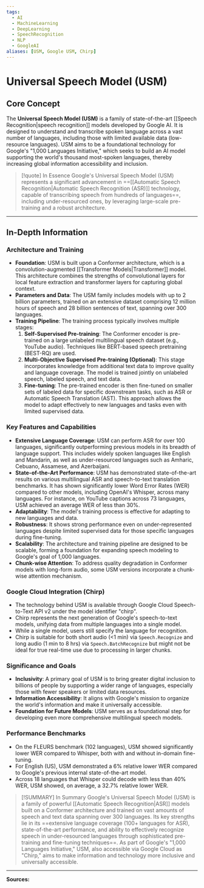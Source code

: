 ```yaml
---
tags:
  - AI
  - MachineLearning
  - DeepLearning
  - SpeechRecognition
  - NLP
  - GoogleAI
aliases: [USM, Google USM, Chirp]
---
```


# Universal Speech Model (USM)

## Core Concept

The **Universal Speech Model (USM)** is a family of state-of-the-art [[Speech Recognition|speech recognition]] models developed by Google AI. It is designed to understand and transcribe spoken language across a vast number of languages, including those with limited available data (low-resource languages). USM aims to be a foundational technology for Google's "1,000 Languages Initiative," which seeks to build an AI model supporting the world's thousand most-spoken languages, thereby increasing global information accessibility and inclusion.

> [!quote] In Essence
> Google's Universal Speech Model (USM) represents a significant advancement in ==[[Automatic Speech Recognition|Automatic Speech Recognition (ASR)]] technology, capable of transcribing speech from hundreds of languages==, including under-resourced ones, by leveraging large-scale pre-training and a robust architecture.

---

## In-Depth Information

### Architecture and Training

-   **Foundation**: USM is built upon a Conformer architecture, which is a convolution-augmented [[Transformer Models|Transformer]] model. This architecture combines the strengths of convolutional layers for local feature extraction and transformer layers for capturing global context.
-   **Parameters and Data**: The USM family includes models with up to 2 billion parameters, trained on an extensive dataset comprising 12 million hours of speech and 28 billion sentences of text, spanning over 300 languages.
-   **Training Pipeline**: The training process typically involves multiple stages:
    1.  **Self-Supervised Pre-training**: The Conformer encoder is pre-trained on a large unlabeled multilingual speech dataset (e.g., YouTube audio). Techniques like BERT-based speech pretraining (BEST-RQ) are used.
    2.  **Multi-Objective Supervised Pre-training (Optional)**: This stage incorporates knowledge from additional text data to improve quality and language coverage. The model is trained jointly on unlabeled speech, labeled speech, and text data.
    3.  **Fine-tuning**: The pre-trained encoder is then fine-tuned on smaller sets of labeled data for specific downstream tasks, such as ASR or Automatic Speech Translation (AST). This approach allows the model to adapt effectively to new languages and tasks even with limited supervised data.

### Key Features and Capabilities

-   **Extensive Language Coverage**: USM can perform ASR for over 100 languages, significantly outperforming previous models in its breadth of language support. This includes widely spoken languages like English and Mandarin, as well as under-resourced languages such as Amharic, Cebuano, Assamese, and Azerbaijani.
-   **State-of-the-Art Performance**: USM has demonstrated state-of-the-art results on various multilingual ASR and speech-to-text translation benchmarks. It has shown significantly lower Word Error Rates (WER) compared to other models, including OpenAI's Whisper, across many languages. For instance, on YouTube captions across 73 languages, USM achieved an average WER of less than 30%.
-   **Adaptability**: The model's training process is effective for adapting to new languages and data.
-   **Robustness**: It shows strong performance even on under-represented languages despite limited supervised data for those specific languages during fine-tuning.
-   **Scalability**: The architecture and training pipeline are designed to be scalable, forming a foundation for expanding speech modeling to Google's goal of 1,000 languages.
-   **Chunk-wise Attention**: To address quality degradation in Conformer models with long-form audio, some USM versions incorporate a chunk-wise attention mechanism.

### Google Cloud Integration (Chirp)

-   The technology behind USM is available through Google Cloud Speech-to-Text API v2 under the model identifier "chirp".
-   Chirp represents the next generation of Google's speech-to-text models, unifying data from multiple languages into a single model.
-   While a single model, users still specify the language for recognition.
-   Chirp is suitable for both short audio (<1 min) via `Speech.Recognize` and long audio (1 min to 8 hrs) via `Speech.BatchRecognize` but might not be ideal for true real-time use due to processing in larger chunks.

### Significance and Goals

-   **Inclusivity**: A primary goal of USM is to bring greater digital inclusion to billions of people by supporting a wider range of languages, especially those with fewer speakers or limited data resources.
-   **Information Accessibility**: It aligns with Google's mission to organize the world's information and make it universally accessible.
-   **Foundation for Future Models**: USM serves as a foundational step for developing even more comprehensive multilingual speech models.

### Performance Benchmarks

-   On the FLEURS benchmark (102 languages), USM showed significantly lower WER compared to Whisper, both with and without in-domain fine-tuning.
-   For English (US), USM demonstrated a 6% relative lower WER compared to Google's previous internal state-of-the-art model.
-   Across 18 languages that Whisper could decode with less than 40% WER, USM showed, on average, a 32.7% relative lower WER.

> [!SUMMARY] In Summary
> Google's Universal Speech Model (USM) is a family of powerful [[Automatic Speech Recognition|ASR]] models built on a Conformer architecture and trained on vast amounts of speech and text data spanning over 300 languages. Its key strengths lie in its ==extensive language coverage (100+ languages for ASR), state-of-the-art performance, and ability to effectively recognize speech in under-resourced languages through sophisticated pre-training and fine-tuning techniques==. As part of Google's "1,000 Languages Initiative," USM, also accessible via Google Cloud as "Chirp," aims to make information and technology more inclusive and universally accessible.

---

**Sources:**

[^1]: Google AI Blog. (2023-03-06). *Universal Speech Model (USM): State-of-the-art speech AI for 100+ languages*.
[^2]: AssemblyAI. (2024-04-03). *Introducing Universal-1*. (Note: This is AssemblyAI's model, distinct from Google's USM, but included in search results. The response focuses on Google's USM).
[^3]: MarkTechPost. (2023-03-08). *Google AI Introduces Universal Speech Model (USM): A Family of State-of-the-Art Speech Models with 2B Parameters Trained on 12 Million Hours of Speech and 28 Billion Sentences of Text*.
[^4]: Google Research. (2023-03-06). *Universal Speech Model*.
[^5]: AssemblyAI. (2024-10-30). *Universal-2-TF: Robust All-Neural Text Formatting for ASR*. (Note: This is AssemblyAI's model).
[^6]: InfoQ. (2023-05-16). *Google's Universal Speech Model Performs Speech Recognition on Hundreds of Languages*.
[^7]: InfoQ. (2023-03-16). *Google AI Updates Universal Speech Model to Scale Automatic Speech Recognition beyond 100 Languages*.
[^8]: The Economic Times. (2023-03-07). *Google building AI language model that supports 1000 different languages*.
[^9]: AssemblyAI. (Accessed 2025-05-21). *Introducing Universal-2*. (Note: This is AssemblyAI's model).
[^10]: CMS Wire. (2023-03-09). *Microsoft Introduces AI Assistant, Google USM Advances, More News*.
[^11]: Synced Review. (2023-03-09). *Google's Universal Speech Model Scales Automatic Speech Recognition to 100+ Languages*.
[^12]: Slator. (2023-03-10). *Google Sheds More Light on Its 1,000+ Languages Universal Speech Model*.
[^13]: arXiv. (2023-09-25). *Google USM: Scaling Automatic Speech Recognition Beyond 100 Languages*.
[^14]: LinkedIn post by Olewave. (2024-05-06). *Google's Universal Speech Model for 100+ languages beats OpenAI's Whisper Model*. (Note: This is a commentary/summary of the Google USM paper).
[^15]: Gladia. (2025-04-02). *Introducing Solaria, the first truly universal speech-to-text model*. (Note: This is Gladia's model).
[^16]: ISCA Archive. (2020). *Universal Speech Transformer*. (Note: This is an older paper on a different "Universal Speech Transformer" concept).
[^17]: ResearchGate. (2023-03-03). *Google USM: Scaling Automatic Speech Recognition Beyond 100 Languages (PDF)*. (Link to the research paper).
[^18]: MKAI. (Accessed 2025-05-21). *Universal Speech Model (USM): State-of-the-art speech AI for 100+ languages*.
[^19]: Google Cloud Documentation. (Accessed 2025-05-21). *Chirp: Universal speech model | Cloud Speech-to-Text V2 documentation*.
[^20]: Gadgets Now. (2023-03-20). *Google AI Universal Speech Model: What is it, what does it do, its usage and more queries answered*.